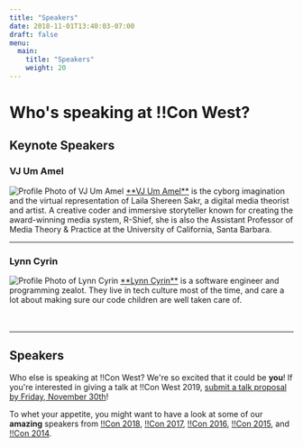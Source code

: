 ```yaml
---
title: "Speakers"
date: 2018-11-01T13:40:03-07:00
draft: false
menu:
  main:
    title: "Speakers"
    weight: 20
---
```


# Who's speaking at !!Con West?
## Keynote Speakers
### VJ Um Amel
<img class='speaker-img' src="../images/vj_um_amel.jpeg" alt="Profile Photo of VJ Um Amel">
<a href="http://vjumamel.com">**VJ Um Amel**</a> is the cyborg imagination and the virtual representation of Laila Shereen Sakr, a digital media theorist and artist. A creative coder and immersive storyteller known for creating the award-winning media system, R-Shief, she is also the Assistant Professor of Media Theory & Practice at the University of California, Santa Barbara.

---

### Lynn Cyrin
<img class='speaker-img' src="../images/lynn_cyrin.jpeg" alt="Profile Photo of Lynn Cyrin"/>
<a href="https://lynncyrin.me">**Lynn Cyrin**</a> is a software engineer and programming zealot. They live in tech culture most of the time, and care a lot about making sure our code children are well taken care of.<br><br><br>

---

## Speakers
Who else is speaking at !!Con West? We're so excited that it could be **you**! If you're interested in giving a talk at !!Con West 2019, [submit a talk proposal by Friday, November 30th](/cfp/)!

To whet your appetite, you might want to have a look at some of our
**amazing** speakers from
[!!Con 2018](http://bangbangcon.com/speakers.html),
[!!Con 2017](http://bangbangcon.com/2017/speakers.html),
[!!Con 2016](http://bangbangcon.com/2016/speakers.html),
[!!Con 2015](http://bangbangcon.com/2015/speakers.html), and
[!!Con 2014](http://bangbangcon.com/2014/speakers.html).
